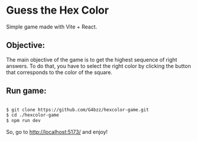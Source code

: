 # Guess the Hex Color
Simple game made with Vite + React.

## Objective:
The main objective of the game is to get the highest sequence of right answers. To do that, you have to select the right color by clicking the button that corresponds to the color of the square.

## Run game:
```bash

$ git clone https://github.com/G4bzz/hexcolor-game.git
$ cd ./hexcolor-game
$ npm run dev
```
So, go to [http://localhost:5173/](http://localhost:5173/) and enjoy!